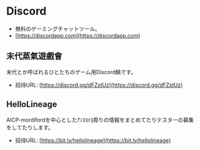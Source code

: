 <!-- TITLE: Discord -->
<!-- SUBTITLE: Free Voice and Text Chat for Gamers -->

# Discord

- 無料のゲーミングチャットツール。
- [https://discordapp.com](https://discordapp.com)

## 末代蒸氣遊戲會

末代とか呼ばれるひとたちのゲーム用Discord鯖です。

- 招待URL: [https://discord.gg/dFZstUz](https://discord.gg/dFZstUz)

## HelloLineage

AICP-mordifordを中心としたｱﾝﾖﾖｲﾖ周りの情報をまとめてたりテスターの募集をしてたりします。

- 招待URL: [https://bit.ly/hellolineage](https://bit.ly/hellolineage)